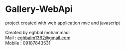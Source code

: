 # Gallery-WebApi

project created with web application mvc and javascript

Created by eghbal mohammadi<br>
Mail : eghbalm1362@gmail.com<br>
Mobile : 09187843531<br>
